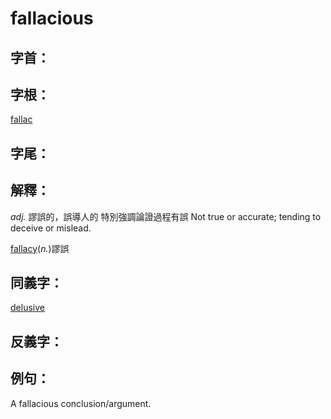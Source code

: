 # fallacious


## 字首：

## 字根：
[fallac](/Root%20Prefix%20and%20Suffix/F/fallac.md)

## 字尾：


## 解釋：
*adj.*
謬誤的，誤導人的
特別強調論證過程有誤
Not true or accurate; tending to deceive or mislead.

[fallacy](/Vocabulary/F/fallacy.md)(*n.*)謬誤


## 同義字：
[delusive](/Vocabulary/D/delusive.md)

## 反義字：

## 例句：
A fallacious conclusion/argument.

